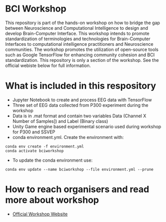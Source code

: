 # BCI Workshop

This repository is part of the hands-on workshop on how to bridge the gap between Neuroscience and Computational Intelligence to design and develop Brain-Computer Interface. This workshop intends to promote standardization of terminologies and technologies for Brain-Computer Interfaces to computational intelligence practitioners and Neuroscience communities. The workshop promotes the utilization of open-source tools such as Google TensorFlow for enhancing community cohesion and BCI standardization. This repository is only a section of the workshop. See the official webiste below for full information.

What is included in this respository 
==============
* Jupyter Notebook to create and process EEG data with TensorFlow
* Three set of EEG data collected from P300 experiment during the workshop
* Data is in .mat format and contain two variables Data (Channel X Number of Samples]) and Label (Binary class)
* Unity Game engine based experimental scenario used during workshop for P300 and SSVEP
* conda environment.yml. Create the environment with:
```
conda env create -f environment.yml
conda activate bciworkshop
```
* To update the conda environment use:
```
conda env update --name bciworkshop --file environment.yml --prune
```

How to reach organisers and read more about workshop
==============
* [Official Workshop Website](https://thinknew.github.io/BCIWorkshop/)
